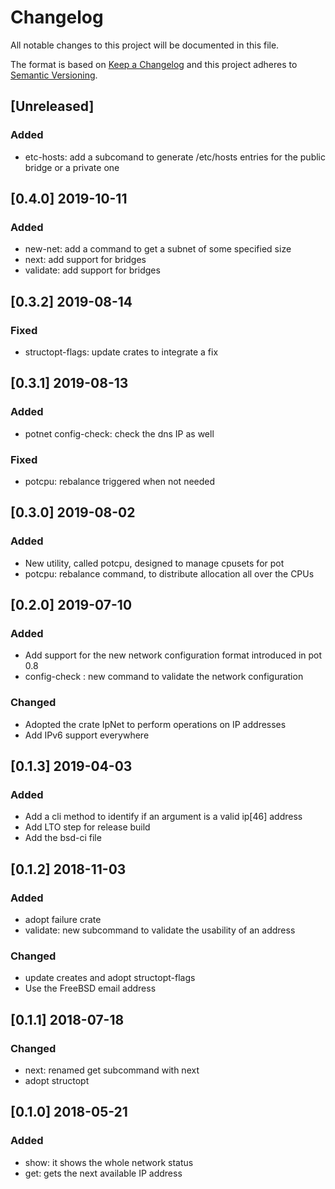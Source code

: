 # Changelog
All notable changes to this project will be documented in this file.

The format is based on [Keep a Changelog](http://keepachangelog.com/en/1.0.0/)
and this project adheres to [Semantic Versioning](http://semver.org/spec/v2.0.0.html).

## [Unreleased]
### Added
- etc-hosts: add a subcomand to generate /etc/hosts entries for the public bridge or a private one

## [0.4.0] 2019-10-11
### Added
- new-net: add a command to get a subnet of some specified size
- next: add support for bridges
- validate: add support for bridges

## [0.3.2] 2019-08-14
### Fixed
- structopt-flags: update crates to integrate a fix

## [0.3.1] 2019-08-13
### Added
- potnet config-check: check the dns IP as well

### Fixed
- potcpu: rebalance triggered when not needed

## [0.3.0] 2019-08-02
### Added
- New utility, called potcpu, designed to manage cpusets for pot
- potcpu: rebalance command, to distribute allocation all over the CPUs

## [0.2.0] 2019-07-10
### Added
- Add support for the new network configuration format introduced in pot 0.8
- config-check : new command to validate the network configuration

### Changed
- Adopted the crate IpNet to perform operations on IP addresses
- Add IPv6 support everywhere

## [0.1.3] 2019-04-03
### Added
- Add a cli method to identify if an argument is a valid ip[46] address
- Add LTO step for release build
- Add the bsd-ci file

## [0.1.2] 2018-11-03
### Added
- adopt failure crate
- validate: new subcommand to validate the usability of an address

### Changed
- update creates and adopt structopt-flags
- Use the FreeBSD email address

## [0.1.1] 2018-07-18
### Changed
- next: renamed get subcommand with next
- adopt structopt

## [0.1.0] 2018-05-21
### Added
- show: it shows the whole network status
- get: gets the next available IP address
